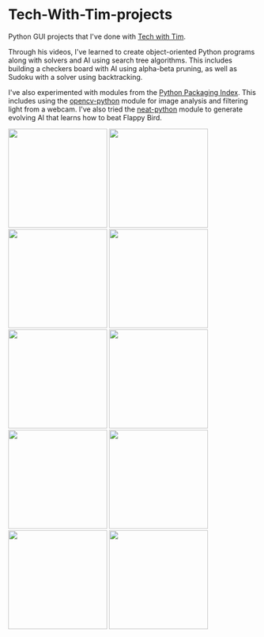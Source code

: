 # Tech-With-Tim-projects
Python GUI projects that I've done with [Tech with Tim](https://www.techwithtim.net/). 

Through his videos, I've learned to create object-oriented Python programs along with solvers and AI using search tree algorithms. This includes building a checkers board with AI using alpha-beta pruning, as well as Sudoku with a solver using backtracking.

I've also experimented with modules from the [Python Packaging Index](https://pypi.org/). This includes using the [opencv-python](https://github.com/opencv/opencv-python) module for image analysis and filtering light from a webcam. I've also tried the [neat-python](https://github.com/CodeReclaimers/neat-python) module to generate evolving AI that learns how to beat Flappy Bird.

<img src="https://user-images.githubusercontent.com/93152842/190885847-4e9de84c-89ce-4b03-803c-ff02dd114ecf.png" height=200> <img src="https://user-images.githubusercontent.com/93152842/190885298-2a6cd1bd-7eb3-4ec6-9883-ad6886ad415a.png" height=200> <img src="https://user-images.githubusercontent.com/93152842/190885345-8e8d80a7-9f42-47a1-8c65-7a455d64d1f7.png" height=200> <img src="https://user-images.githubusercontent.com/93152842/190885390-53eae668-ec54-4cdd-adc2-7a6f9e120865.png" height=200> <img src="https://user-images.githubusercontent.com/93152842/190884411-55e49339-f5de-4b73-85f0-24404b1abecc.png" height=200> <img src="https://user-images.githubusercontent.com/93152842/190884478-3bb485af-c441-401e-b39d-f11d8b468518.png" height=200> <img src="https://user-images.githubusercontent.com/93152842/190884545-d8b38ac8-510d-4e39-bdac-47b1186c543c.png" height=200> <img src="https://user-images.githubusercontent.com/93152842/190884760-fa2e5a53-4f82-43c3-b497-a52e555e4e44.png" height=200> <img src="https://user-images.githubusercontent.com/93152842/190884848-9e9935b3-cafe-49f3-84e2-b81ae61e895a.png" height=200> <img src="https://user-images.githubusercontent.com/93152842/190884945-3d109ed8-0b0b-49d4-ae6b-7b18e329862e.png" height=200>
